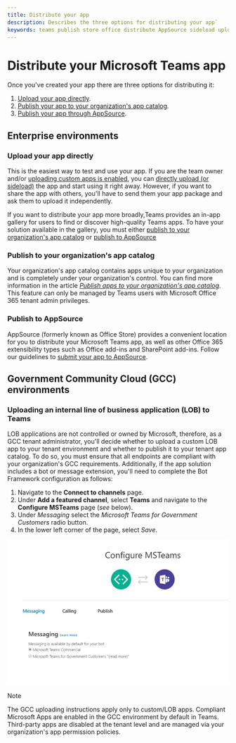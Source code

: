 ```yaml
---
title: Distribute your app
description: Describes the three options for distributing your app`
keywords: teams publish store office distribute AppSource sideload upload app
---
```

# Distribute your Microsoft Teams app

Once you've created your app there are three options for distributing it:

1. [Upload your app directly](#upload-your-app-directly).
2. [Publish your app to your organization's app catalog](#publish-to-your-organizations-app-catalog).
3. [Publish your app through AppSource](#publish-to-appsource).

## Enterprise environments

### Upload your app directly

This is the easiest way to test and use your app. If you are the team owner and/or [uploading custom apps is enabled](/microsoftteams/admin-settings), you can [directly upload (or sideload)](./apps-upload.md) the app and start using it right away. However, if you want to share the app with others, you'll have to send them your app package and ask them to upload it independently. 

If you want to distribute your app more broadly,Teams provides an in-app gallery for users to find or discover high-quality Teams apps. To have your solution available in the gallery, you must either [publish to your organization's app catalog](#publish-to-your-organizations-app-catalog) or [publish to AppSource](./appsource/publish.md) 

### Publish to your organization's app catalog

Your organization's app catalog contains apps unique to your organization and is completely under your organization's control. You can find more information in the article [*Publish apps to your organization's app catalog*](/microsoftteams/tenant-apps-catalog-teams). This feature can only be managed by Teams users with Microsoft Office 365 tenant admin privileges.

### Publish to AppSource

AppSource (formerly known as Office Store) provides a convenient location for you to distribute your Microsoft Teams app, as well as other Office 365 extensibility types such as Office add-ins and SharePoint add-ins. Follow our guidelines to [submit your app to AppSource](./appsource/publish.md).

## Government Community Cloud (GCC) environments

### Uploading an internal line of business application (LOB) to Teams

LOB applications are not controlled or owned by Microsoft, therefore, as a GCC tenant administrator, you'll decide whether to upload a custom LOB app to your tenant environment and whether to  publish it to your tenant app catalog. To do so, you must ensure that all endpoints are compliant with your organization's GCC requirements. Additionally, if the app solution includes a bot or message extension, you'll need to complete the Bot Framework configuration as follows:

1. Navigate to the **Connect to channels** page.
1. Under **Add a featured channel**, select **Teams** and navigate to the **Configure MSTeams** page (*see* below).
1. Under *Messaging* select the *Microsoft Teams for Government Customers* radio button.
1. In the lower left corner of the page, select *Save*.  

![Teams messaging configuration page](../../assets/images/gcc-configure.png)

> [!NOTE]
> The GCC uploading instructions apply only to custom/LOB apps. Compliant Microsoft Apps are enabled in the GCC environment by default in Teams. Third-party apps are disabled at the tenant level and are managed via your organization's app permission policies.
</br></br>
